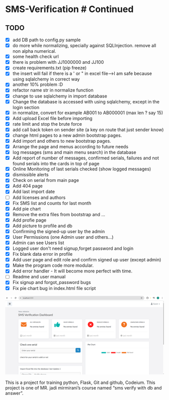 # SMS-Verification                                 # Continued                                      

## TODO
- [X] add DB path to config.py sample
- [X] do more while normalizing, specially against SQLInjection. remove all non alpha numerical.
- [X] some health check url
- [X] there is problem with JJ1000000 and JJ100
- [X] create requirements.txt (pip freeze)
- [X] the insert will fail if there is a ' or " in excel file-->I am safe because using sqlalchemy in correct way
- [X] another 10% problem :D
- [X] refactor name str in normalize function
- [X] change to use sqlalchemy in import database
- [X] Change the database is accessed with using sqlalchemy, except in the login section
- [X] in normalize, convert for example AB001 to AB000001 (max len ? say 15)
- [X] Add upload Excel file before importing
- [X] rate limit and stop the brute force
- [X] add call back token on sender site (a key on route that just sender know)
- [X] change html pages to a new admin bootstrap pages.
- [X] Add import and others to new bootstrap pages.
- [X] Arrange the page and menus according to future needs
- [X] log messages (sms and main menu search) in the database
- [X] Add report of number of messages, confirmed serials, failures and not found serials into the cards in top of page
- [X] Online Monitoring of last serials checked (show logged messages)
- [X] dismissible alerts
- [X] Check on serial from main page
- [X] Add 404 page
- [X] Add last import date
- [ ] Add licenses and authors
- [X] Fix SMS list and counts for last month
- [X] Add pie chart
- [X] Remove the extra files from bootstrap and ...
- [X] Add profie page
- [X] Add picture to profile and db
- [X] Confirming the signed-up user by the admin
- [X] User Permissions (one Admin user and others...)
- [X] Admin can see Users list
- [X] Logged user don't need signup,forget password and login
- [X] Fix blank data error in profile
- [X] Add user page and edit role and confirm signed up user (except admin)
- [X] Make the program code more modular.
- [X] Add error handler - It will become more perfect with time. 
- [ ] Readme and user manual
- [X] Fix signup and forgot_password bugs
- [X] Fix pie chart bug in index.html file script
      
![main page not logged in](img/mainpage_1756834563.raw?raw=true)

This is a project for training python, Flask, Git and github, Codeium.
This project is one of MR. jadi mirmirani’s course named “sms verify with db and answer”.







